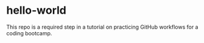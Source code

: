 # hello-world
This repo is a required step in a tutorial on practicing GitHub workflows for a coding bootcamp.
